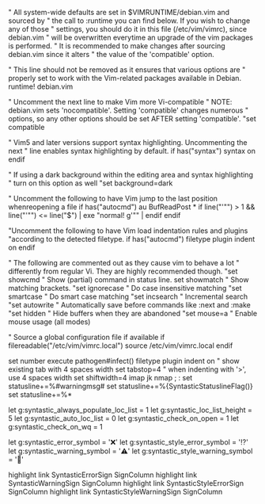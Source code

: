 " All system-wide defaults are set in $VIMRUNTIME/debian.vim and sourced by
" the call to :runtime you can find below.  If you wish to change any of those
" settings, you should do it in this file (/etc/vim/vimrc), since debian.vim
" will be overwritten everytime an upgrade of the vim packages is performed.
" It is recommended to make changes after sourcing debian.vim since it alters
" the value of the 'compatible' option.

" This line should not be removed as it ensures that various options are
" properly set to work with the Vim-related packages available in Debian.
runtime! debian.vim

" Uncomment the next line to make Vim more Vi-compatible
" NOTE: debian.vim sets 'nocompatible'.  Setting 'compatible' changes numerous
" options, so any other options should be set AFTER setting 'compatible'.
"set compatible

" Vim5 and later versions support syntax highlighting. Uncommenting the next
" line enables syntax highlighting by default.
if has("syntax")
  syntax on
endif

" If using a dark background within the editing area and syntax highlighting
" turn on this option as well
"set background=dark

" Uncomment the following to have Vim jump to the last position whenreopening a file
if has("autocmd")
  au BufReadPost * if line("'\"") > 1 && line("'\"") <= line("$") | exe "normal! g'\"" | endif
endif

"Uncomment the following to have Vim load indentation rules and plugins
"according to the detected filetype.
if has("autocmd")
  filetype plugin indent on
endif

" The following are commented out as they cause vim to behave a lot
" differently from regular Vi. They are highly recommended though.
"set showcmd		" Show (partial) command in status line.
set showmatch		" Show matching brackets.
"set ignorecase		" Do case insensitive matching
"set smartcase		" Do smart case matching
"set incsearch		" Incremental search
"set autowrite		" Automatically save before commands like :next and :make
"set hidden		" Hide buffers when they are abandoned
"set mouse=a		" Enable mouse usage (all modes)

" Source a global configuration file if available
if filereadable("/etc/vim/vimrc.local")
  source /etc/vim/vimrc.local
endif

set number
execute pathogen#infect()
filetype plugin indent on
" show existing tab with 4 spaces width
set tabstop=4
" when indenting with '>', use 4 spaces width
set shiftwidth=4
imap jk <Esc>
nmap ; :
set statusline+=%#warningmsg#
set statusline+=%{SyntasticStatuslineFlag()}
set statusline+=%*

let g:syntastic_always_populate_loc_list = 1
let g:syntastic_loc_list_height = 5
let g:syntastic_auto_loc_list = 0
let g:syntastic_check_on_open = 1
let g:syntastic_check_on_wq = 1

let g:syntastic_error_symbol = '❌'
let g:syntastic_style_error_symbol = '⁉️'
let g:syntastic_warning_symbol = '⚠️'
let g:syntastic_style_warning_symbol = '💩'

highlight link SyntasticErrorSign SignColumn
highlight link SyntasticWarningSign SignColumn
highlight link SyntasticStyleErrorSign SignColumn
highlight link SyntasticStyleWarningSign SignColumn
